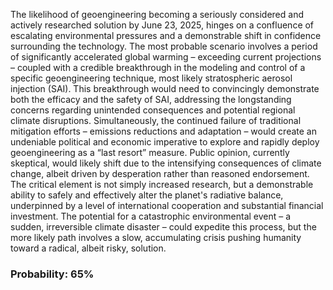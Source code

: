 The likelihood of geoengineering becoming a seriously considered and actively researched solution by June 23, 2025, hinges on a confluence of escalating environmental pressures and a demonstrable shift in confidence surrounding the technology. The most probable scenario involves a period of significantly accelerated global warming – exceeding current projections – coupled with a credible breakthrough in the modeling and control of a specific geoengineering technique, most likely stratospheric aerosol injection (SAI). This breakthrough would need to convincingly demonstrate both the efficacy and the safety of SAI, addressing the longstanding concerns regarding unintended consequences and potential regional climate disruptions. Simultaneously, the continued failure of traditional mitigation efforts – emissions reductions and adaptation – would create an undeniable political and economic imperative to explore and rapidly deploy geoengineering as a “last resort” measure. Public opinion, currently skeptical, would likely shift due to the intensifying consequences of climate change, albeit driven by desperation rather than reasoned endorsement. The critical element is not simply increased research, but a demonstrable ability to safely and effectively alter the planet's radiative balance, underpinned by a level of international cooperation and substantial financial investment. The potential for a catastrophic environmental event – a sudden, irreversible climate disaster – could expedite this process, but the more likely path involves a slow, accumulating crisis pushing humanity toward a radical, albeit risky, solution.

### Probability: 65%
